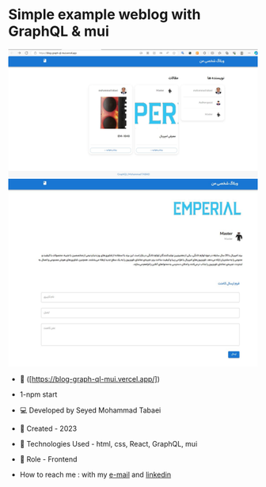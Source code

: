 # Simple example weblog with GraphQL & mui
![weblog](https://github.com/m-tabaei/Blog-GraphQL-mui/blob/main/Capture.JPG?raw=true)
![weblog](https://github.com/m-tabaei/Blog-GraphQL-mui/blob/main/Capture2.JPG?raw=true)

- 🔗 ([https://blog-graph-ql-mui.vercel.app/])
- 1-npm start

- 💻 Developed by Seyed Mohammad Tabaei
- 📆 Created - 2023
- 🔧 Technologies Used - html, css, React, GraphQL, mui
- 🧑‍ Role - Frontend

- How to reach me : with my [e-mail](https://www.m-tabaie@gmail.com) and [linkedin](https://www.linkedin.com/in/mohammad-tabaei/)
